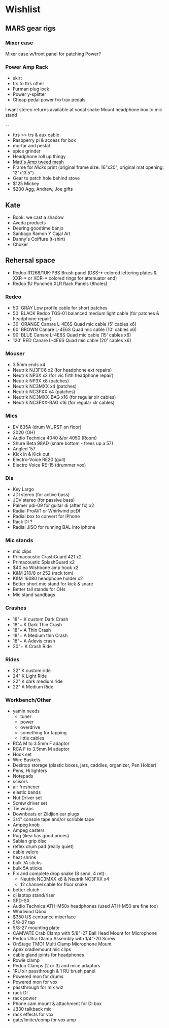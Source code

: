 # Wishlist

## MARS gear rigs

### Mixer case

Mixer case w/front panel for patching
Power?

### Power Amp Rack

- skirt
- trs to ttrs other
- Furman plug lock
- Power y-splitter
- Cheap pedal power fro trav pedals


I want stereo returns available at vocal snake
Mount headphone box to mic stand









--

- ttrs >> trs & aux cable
- Rasbperry pi & access for box
- mortar and pestal
- spice grinder
- Headphone roll up thingy
- [Matt's Amp tweed mesh](https://nextgenguitars.ca/categories/cab-case-parts/grill-cloth-piping.html)
- Frame for _Nicks_ print (original frame size: 16"x20", original mat opening: 12"x13.5")
- Gear to patch hole behind stove
- $125 Mickey
- $200 Agg, Andrew, Joe gifts

## Kate

- Book: we cast a shadow
- Aveda products
- Deering goodtime banjo
- Santiago Ramon Y Cajal Art
- Danny's Coiffure (t-shirt)
- Choker

## Rehersal space

- Redco R1268/1UK-PBS Brush panel (DSS-* colored lettering plates & XXR-* or XCR-* colored rings for attenuator end)
- Redco 1U Punched XLR Rack Panels (8holes)

### Redco

- 50' GRAY Low profile cable for short patches
- 50' BLACK Redco TGS-01 balanced medium light cable (for patches & headphone repair)
- 30' ORANGE Canare L-4E6S Quad mic cable (5' cables x6)
- 60' BROWN Canare L-4E6S Quad mic cable (10' cables x6)
- 90' BLUE Canare L-4E6S Quad mic cable (15' cables x6)
- 120' RED Canare L-4E6S Quad mic cable (20' cables x6)

### Mouser

- 3.5mm ends x4
- Neutrik NJ3FC6 x2 (for headphone ext repairs)
- Neutrik NP3X x2 (for vic firth headphone repair)
- Neutrik NP3X x8 (patches)
- Neutrik NC3MXX x4 (patches)
- Neutrik NC3FXX x4 (patches)
- Neutrik NC3MXX-BAG x16 (for regular xlr cables)
- Neutrik NC3FXX-BAG x16 (for regular xlr cables)

### Mics

- EV 635A (drum WURST on floor)
- 2020 (OH)
- Audio Technica 4040 &/or 4050 (Room)
- Shure Beta 98AD (snare bottom - frees up a 57)
- Angled '57
- Kick in & Kick out
- Electro-Voice RE20 (guit)
- Electro Voice RE-15 (drummer vox)

### DIs

- Key Largo
- JDI stereo (for active bass)
- JDV stereo (for passive bass)
- Palmer pdi-09 for guitar di (after fx) x2
- Radial ProAV1 or Whirlwind pcDI
- Radial box to convert for iPhone
- Rack DI ?
- Radial JISO for running BAL into iphone

### Mic stands

- mic clips
- Primacoustic CrashGuard 421 x2
- Primacoustic SplashGuard x2
- $40 ea Wishbone amp hook x2
- K&M 210/8 or 252 (rack tom)
- K&M 16080 headphone holder x2
- Better short mic stand for kick & snare
- Better tall stands for OHs
- Mic stand sandbags

### Crashes

- 18"+ K custom Dark Crash
- 18"+ K Dark Thin Crash
- 18"+ A Thin Crash
- 18"+ A Medium thin Crash
- 18"+ A Adevis crash
- 20"+ K Crash Ride

### Rides

- 22" K custom ride
- 24" K Light Ride
- 22" K dark medium ride
- 22" A Medium Ride

### Workbench/Other

- yamin needs
  - tuner
  - power
  - overdrive
  - something for tapping
  - little cables
- RCA M to 3.5mm F adaptor
- RCA F to 3.5mm M adaptor
- Hook set
- Wire Baskets
- Desktop storage (plastic boxes, jars, caddies, organizer, Pen Holder)
- Pens, Hi lighters
- Notepads
- scisors
- air freshener
- elastic bands
- Nut Driver set
- Screw driver set
- Tie wraps
- Downbeats or Zildjian ear plugs
- 3/4" console tape and/or scribble tape
- Ampeg knob
- Ampeg casters
- Rug (ikea has good prices)
- Sabian grip disc
- reflex drum pad (really quiet)
- cable velcro
- heat shrink
- bulk 7A sticks
- bulk 5A sticks
- Fix and complete drop snake (8 send, 4 ret):
  - Neutrik NC3MXX x8 & Neutrik NC3FXX x4
  - 12 channel cable for floor snake
- better clutch
- dj laptop stand/riser
- SPD-SX
- Audio Technica ATH-M50x headphones (used ATH-M50 are fine too)
- Whirlwind Qbox
- $350 US centrance mixerface
- 5/8-27 tap
- 5/8-27 mounting plate
- CAMVATE Crab Clamp with 5/8"-27 Ball Head Mount for Microphone
- Pedco Ultra Clamp Assembly with 1/4"-20 Screw
- OnStage TMO1 Multi Clamp Microphone Mount
- Apex cradlemount mic clips
- cable gland joints for headphones
- Rowie clamp
- Pedco Clamps (2 or 3) and mice adaptors
- 1RU xlr passthrough & 1 RU brush panel
- Powered mon for drums
- Powered mon for vox
- passthrough for mix wiz
- rack DI
- rack power
- Phone cam mount & attachment for DI box
- JB30 talkback mic
- rack effects for vox
- gate/limiter/comp for vox amp
